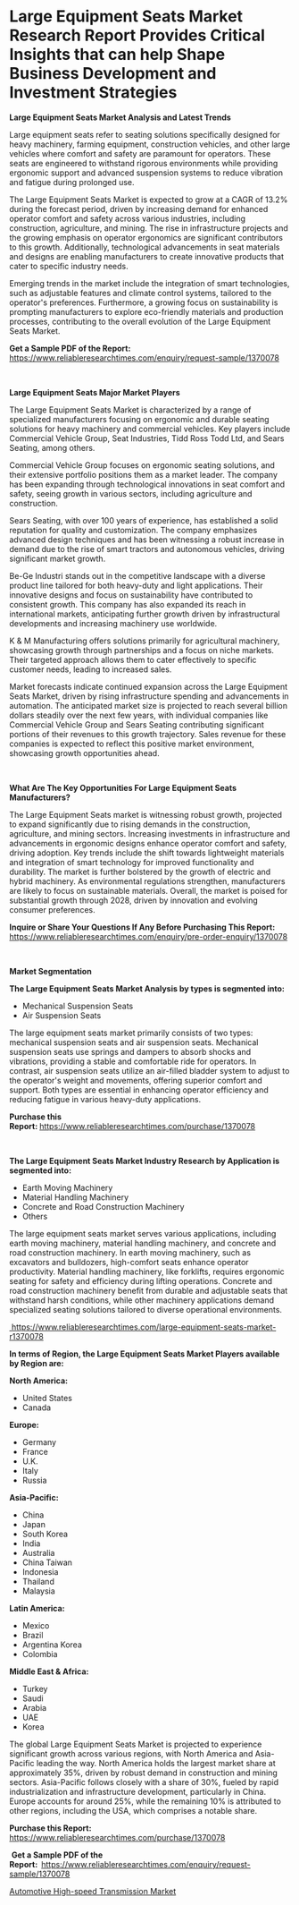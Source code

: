 <p><h1>Large Equipment Seats Market Research Report Provides Critical Insights that can help Shape Business Development and Investment Strategies</h1></p><p><strong>Large Equipment Seats Market Analysis and Latest Trends</strong></p>
<p><p>Large equipment seats refer to seating solutions specifically designed for heavy machinery, farming equipment, construction vehicles, and other large vehicles where comfort and safety are paramount for operators. These seats are engineered to withstand rigorous environments while providing ergonomic support and advanced suspension systems to reduce vibration and fatigue during prolonged use.</p><p>The Large Equipment Seats Market is expected to grow at a CAGR of 13.2% during the forecast period, driven by increasing demand for enhanced operator comfort and safety across various industries, including construction, agriculture, and mining. The rise in infrastructure projects and the growing emphasis on operator ergonomics are significant contributors to this growth. Additionally, technological advancements in seat materials and designs are enabling manufacturers to create innovative products that cater to specific industry needs. </p><p>Emerging trends in the market include the integration of smart technologies, such as adjustable features and climate control systems, tailored to the operator's preferences. Furthermore, a growing focus on sustainability is prompting manufacturers to explore eco-friendly materials and production processes, contributing to the overall evolution of the Large Equipment Seats Market.</p></p>
<p><strong>Get a Sample PDF of the Report:&nbsp;</strong> <a href="https://www.reliableresearchtimes.com/enquiry/request-sample/1370078?utm_campaign=3261&utm_medium=2&utm_source=Github&utm_content=ia&utm_term=22032025&utm_id=large-equipment-seats">https://www.reliableresearchtimes.com/enquiry/request-sample/1370078</a></p>
<p>&nbsp;</p>
<p><strong>Large Equipment Seats Major Market Players</strong></p>
<p><p>The Large Equipment Seats Market is characterized by a range of specialized manufacturers focusing on ergonomic and durable seating solutions for heavy machinery and commercial vehicles. Key players include Commercial Vehicle Group, Seat Industries, Tidd Ross Todd Ltd, and Sears Seating, among others. </p><p>Commercial Vehicle Group focuses on ergonomic seating solutions, and their extensive portfolio positions them as a market leader. The company has been expanding through technological innovations in seat comfort and safety, seeing growth in various sectors, including agriculture and construction. </p><p>Sears Seating, with over 100 years of experience, has established a solid reputation for quality and customization. The company emphasizes advanced design techniques and has been witnessing a robust increase in demand due to the rise of smart tractors and autonomous vehicles, driving significant market growth.</p><p>Be-Ge Industri stands out in the competitive landscape with a diverse product line tailored for both heavy-duty and light applications. Their innovative designs and focus on sustainability have contributed to consistent growth. This company has also expanded its reach in international markets, anticipating further growth driven by infrastructural developments and increasing machinery use worldwide.</p><p>K & M Manufacturing offers solutions primarily for agricultural machinery, showcasing growth through partnerships and a focus on niche markets. Their targeted approach allows them to cater effectively to specific customer needs, leading to increased sales. </p><p>Market forecasts indicate continued expansion across the Large Equipment Seats Market, driven by rising infrastructure spending and advancements in automation. The anticipated market size is projected to reach several billion dollars steadily over the next few years, with individual companies like Commercial Vehicle Group and Sears Seating contributing significant portions of their revenues to this growth trajectory. Sales revenue for these companies is expected to reflect this positive market environment, showcasing growth opportunities ahead.</p></p>
<p>&nbsp;</p>
<p><strong>What Are The Key Opportunities For Large Equipment Seats Manufacturers?</strong></p>
<p><p>The Large Equipment Seats market is witnessing robust growth, projected to expand significantly due to rising demands in the construction, agriculture, and mining sectors. Increasing investments in infrastructure and advancements in ergonomic designs enhance operator comfort and safety, driving adoption. Key trends include the shift towards lightweight materials and integration of smart technology for improved functionality and durability. The market is further bolstered by the growth of electric and hybrid machinery. As environmental regulations strengthen, manufacturers are likely to focus on sustainable materials. Overall, the market is poised for substantial growth through 2028, driven by innovation and evolving consumer preferences.</p></p>
<p><strong>Inquire or Share Your Questions If Any Before Purchasing This Report:</strong> <a href="https://www.reliableresearchtimes.com/enquiry/pre-order-enquiry/1370078?utm_campaign=3261&utm_medium=2&utm_source=Github&utm_content=ia&utm_term=22032025&utm_id=large-equipment-seats">https://www.reliableresearchtimes.com/enquiry/pre-order-enquiry/1370078</a></p>
<p>&nbsp;</p>
<p><strong>Market Segmentation</strong></p>
<p><strong>The Large Equipment Seats Market Analysis by types is segmented into:</strong></p>
<p><ul><li>Mechanical Suspension Seats</li><li>Air Suspension Seats</li></ul></p>
<p><p>The large equipment seats market primarily consists of two types: mechanical suspension seats and air suspension seats. Mechanical suspension seats use springs and dampers to absorb shocks and vibrations, providing a stable and comfortable ride for operators. In contrast, air suspension seats utilize an air-filled bladder system to adjust to the operator's weight and movements, offering superior comfort and support. Both types are essential in enhancing operator efficiency and reducing fatigue in various heavy-duty applications.</p></p>
<p><strong>Purchase this Report:&nbsp;</strong><a href="https://www.reliableresearchtimes.com/purchase/1370078?utm_campaign=3261&utm_medium=2&utm_source=Github&utm_content=ia&utm_term=22032025&utm_id=large-equipment-seats">https://www.reliableresearchtimes.com/purchase/1370078</a></p>
<p>&nbsp;</p>
<p><strong>The Large Equipment Seats Market Industry Research by Application is segmented into:</strong></p>
<p><ul><li>Earth Moving Machinery</li><li>Material Handling Machinery</li><li>Concrete and Road Construction Machinery</li><li>Others</li></ul></p>
<p><p>The large equipment seats market serves various applications, including earth moving machinery, material handling machinery, and concrete and road construction machinery. In earth moving machinery, such as excavators and bulldozers, high-comfort seats enhance operator productivity. Material handling machinery, like forklifts, requires ergonomic seating for safety and efficiency during lifting operations. Concrete and road construction machinery benefit from durable and adjustable seats that withstand harsh conditions, while other machinery applications demand specialized seating solutions tailored to diverse operational environments.</p></p>
<p><a href="https://www.reliableresearchtimes.com/large-equipment-seats-market-r1370078?utm_campaign=3261&utm_medium=2&utm_source=Github&utm_content=ia&utm_term=22032025&utm_id=large-equipment-seats">&nbsp;https://www.reliableresearchtimes.com/large-equipment-seats-market-r1370078</a></p>
<p><strong>In terms of Region, the Large Equipment Seats Market Players available by Region are:</strong></p>
<p>
    <p> <strong> North America: </strong>
        <ul>
            <li>United States</li>
            <li>Canada</li>
        </ul>
        </p> 
    <p> <strong> Europe: </strong>
        <ul>
            <li>Germany</li>
            <li>France</li>
            <li>U.K.</li>
            <li>Italy</li>
            <li>Russia</li>
        </ul>
        </p> 
    <p> <strong> Asia-Pacific: </strong>
        <ul>
            <li>China</li>
            <li>Japan</li>
            <li>South Korea</li>
            <li>India</li>
            <li>Australia</li>
            <li>China Taiwan</li>
            <li>Indonesia</li>
            <li>Thailand</li>
            <li>Malaysia</li>
        </ul>
        </p> 
    <p> <strong> Latin America: </strong>
        <ul>
            <li>Mexico</li>
            <li>Brazil</li>
            <li>Argentina Korea</li>
            <li>Colombia</li>
        </ul>
        </p> 
    <p> <strong> Middle East & Africa: </strong>
        <ul>
            <li>Turkey</li>
            <li>Saudi</li>
            <li>Arabia</li>
            <li>UAE</li>
            <li>Korea</li>
        </ul>
    </p>
    </p>
<p><p>The global Large Equipment Seats Market is projected to experience significant growth across various regions, with North America and Asia-Pacific leading the way. North America holds the largest market share at approximately 35%, driven by robust demand in construction and mining sectors. Asia-Pacific follows closely with a share of 30%, fueled by rapid industrialization and infrastructure development, particularly in China. Europe accounts for around 25%, while the remaining 10% is attributed to other regions, including the USA, which comprises a notable share.</p></p>
<p><strong>Purchase this Report: </strong><a href="https://www.reliableresearchtimes.com/purchase/1370078?utm_campaign=3261&utm_medium=2&utm_source=Github&utm_content=ia&utm_term=22032025&utm_id=large-equipment-seats">https://www.reliableresearchtimes.com/purchase/1370078</a></p>
<p>&nbsp;<strong>Get a Sample PDF of the Report:&nbsp;&nbsp;</strong><a href="https://www.reliableresearchtimes.com/enquiry/request-sample/1370078?utm_campaign=3261&utm_medium=2&utm_source=Github&utm_content=ia&utm_term=22032025&utm_id=large-equipment-seats">https://www.reliableresearchtimes.com/enquiry/request-sample/1370078</a></p>
<p><strong></strong></p>
<p><p><a href="https://github.com/lynlynyusay/Market-Research-Report-List-1/blob/main/automotive-high-speed-transmission-market.md?utm_campaign=3261&utm_medium=2&utm_source=Github&utm_content=ia&utm_term=22032025&utm_id=large-equipment-seats">Automotive High-speed Transmission Market</a></p></p>